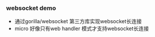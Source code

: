### websocket demo

* 通过gorilla/websocket 第三方库实现websocket长连接
* micro 好像只有web handler 模式才支持websocket长连接